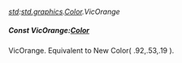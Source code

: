 _[std](../../modules/std/std-module.md):[std.graphics](../../modules/std/std-graphics.md).[Color](../../modules/std/std-graphics-color.md).VicOrange_
##### Const VicOrange:[Color](../../modules/std/std-graphics-color.md)
VicOrange. Equivalent to New Color( .92,.53,.19 ).

